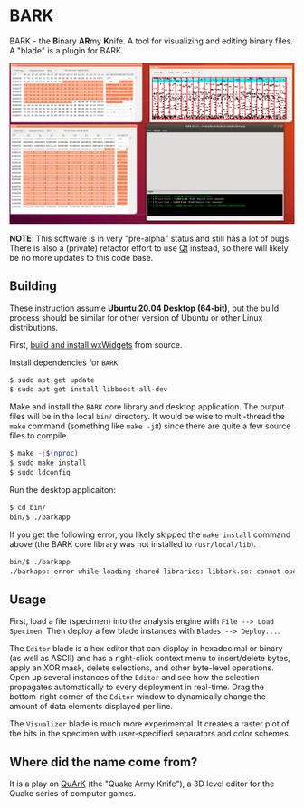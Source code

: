 # BARK

BARK - the **B**inary **AR**my **K**nife. A tool for visualizing and editing binary files. A "blade" is a plugin for BARK.

![BARK screenshot](/img/screenshot.png)

**NOTE**: This software is in very "pre-alpha" status and still has a lot of bugs. There is also a (private) refactor effort to use [Qt](https://www.qt.io/) instead, so there will likely be no more updates to this code base.

## Building

These instruction assume **Ubuntu 20.04 Desktop (64-bit)**, but the build process should be similar for other version of Ubuntu or other Linux distributions.

First, [build and install wxWidgets](WXWIDGETS.md) from source. 

Install dependencies for `BARK`:
```bash
$ sudo apt-get update
$ sudo apt-get install libboost-all-dev
```

Make and install the `BARK` core library and desktop application. The output files will be in the local `bin/` directory. It would be wise to multi-thread the `make` command (something like `make -j8`) since there are quite a few source files to compile.
```bash
$ make -j$(nproc)
$ sudo make install
$ sudo ldconfig
```

Run the desktop applicaiton:
```bash
$ cd bin/
bin/$ ./barkapp
```

If you get the following error, you likely skipped the `make install` command above (the BARK core library was not installed to `/usr/local/lib`).
```bash
bin/$ ./barkapp
./barkapp: error while loading shared libraries: libbark.so: cannot open shared object file: No such file or directory
```

## Usage

First, load a file (specimen) into the analysis engine with `File --> Load Specimen`. Then deploy a few blade instances with `Blades --> Deploy...`.

The `Editor` blade is a hex editor that can display in hexadecimal or binary (as well as ASCII) and has a right-click context menu to insert/delete bytes, apply an XOR mask, delete selections, and other byte-level operations. Open up several instances of the `Editor` and see how the selection propagates automatically to every deployment in real-time. Drag the bottom-right corner of the `Editor` window to dynamically change the amount of data elements displayed per line.

The `Visualizer` blade is much more experimental. It creates a raster plot of the bits in the specimen with user-specified separators and color schemes.

## Where did the name come from?

It is a play on [QuArK](https://en.wikipedia.org/wiki/Quake_Army_Knife) (the "Quake Army Knife"), a 3D level editor for the Quake series of computer games.
